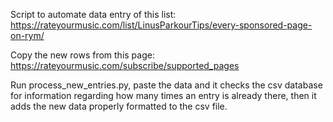Script to automate data entry of this list: https://rateyourmusic.com/list/LinusParkourTips/every-sponsored-page-on-rym/

Copy the new rows from this page: https://rateyourmusic.com/subscribe/supported_pages

Run process_new_entries.py, paste the data and it checks the csv database for information regarding how many times an entry is already there, then it adds the new data properly formatted to the csv file.
